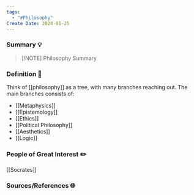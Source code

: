```yaml
---
tags:
  - "#Philosophy"
Create Date: 2024-01-25
---
```

### Summary 💡


> [!NOTE] Philosophy
> Summary

### Definition 📖
Think of [[philosophy]] as a tree, with many branches reaching out.
The main branches consists of:
- [[Metaphysics]]
- [[Epistemology]]
- [[Ethics]]
- [[Political Philosophy]]
- [[Aesthetics]]
- [[Logic]]

### People of Great Interest ✏️
[[Socrates]]
 
### Sources/References 🌐 
